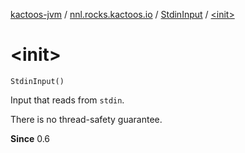 [kactoos-jvm](../../index.md) / [nnl.rocks.kactoos.io](../index.md) / [StdinInput](index.md) / [&lt;init&gt;](.)

# &lt;init&gt;

`StdinInput()`

Input that reads from `stdin`.

There is no thread-safety guarantee.

**Since**
0.6

